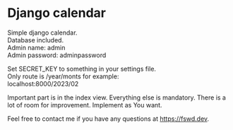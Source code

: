 # Django calendar

Simple django calendar.  
Database included.  
Admin name: admin  
Admin password: adminpassword

Set SECRET_KEY to something in your settings file.  
Only route is /year/monts for example:  
localhost:8000/2023/02

Important part is in the index view. Everything else is mandatory.
There is a lot of room for improvement. Implement as You want.

Feel free to contact me if you have any questions at https://fswd.dev.

